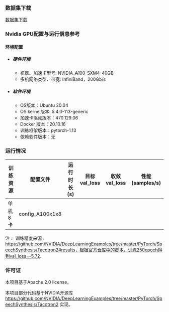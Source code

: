 ### 数据集下载

[数据集下载](../../benchmarks/WaveGlow/README.md#数据集下载地址)

### Nvidia GPU配置与运行信息参考
#### 环境配置

- ##### 硬件环境
    - 机器、加速卡型号: NVIDIA_A100-SXM4-40GB
    - 多机网络类型、带宽: InfiniBand，200Gb/s

- ##### 软件环境
   - OS版本：Ubuntu 20.04
   - OS kernel版本: 5.4.0-113-generic     
   - 加速卡驱动版本：470.129.06
   - Docker 版本：20.10.16
   - 训练框架版本：pytorch-1.13
   - 依赖软件版本：无


### 运行情况
| 训练资源 | 配置文件        | 运行时长(s) | 目标val_loss | 收敛val_loss | 性能(samples/s) |
| -------- | --------------- | ----------- | ------------ | ------------ | --------------- |
| 单机8卡  | config_A100x1x8 |     |      |        |           |

注：
训练精度来源：https://github.com/NVIDIA/DeepLearningExamples/tree/master/PyTorch/SpeechSynthesis/Tacotron2#results，根据官方仓库中的脚本，训练250epoch得到val_loss=-5.72.


### 许可证

本项目基于Apache 2.0 license。

本项目部分代码基于NVIDIA开源库 https://github.com/NVIDIA/DeepLearningExamples/tree/master/PyTorch/SpeechSynthesis/Tacotron2 实现。